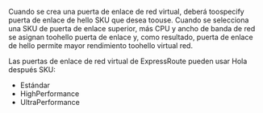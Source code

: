 Cuando se crea una puerta de enlace de red virtual, deberá toospecify puerta de enlace de hello SKU que desea toouse. Cuando se selecciona una SKU de puerta de enlace superior, más CPU y ancho de banda de red se asignan toohello puerta de enlace y, como resultado, puerta de enlace de hello permite mayor rendimiento toohello virtual red. 

Las puertas de enlace de red virtual de ExpressRoute pueden usar Hola después SKU: 

* Estándar
* HighPerformance
* UltraPerformance

